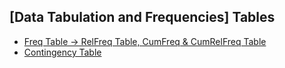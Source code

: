 ## \[Data Tabulation and Frequencies\] Tables
- [Freq Table &#8594; RelFreq Table, CumFreq & CumRelFreq Table](../[SC]-Descriptive-Analytics/[SC]-Data-Tabulation-and-Frequencies/[M]-'X'-Frequency-Tables.md)
- [Contingency Table](../[SC]-Descriptive-Analytics/[SC]-Data-Tabulation-and-Frequencies/[M]-Contingency-Table.md)
